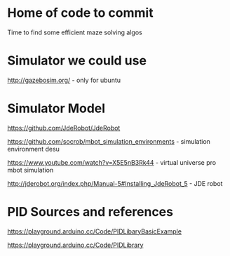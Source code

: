 # Home of code to commit

Time to find some efficient maze solving algos

# Simulator we could use
http://gazebosim.org/ - only for ubuntu

# Simulator Model 
https://github.com/JdeRobot/JdeRobot

https://github.com/socrob/mbot_simulation_environments - simulation environment desu

https://www.youtube.com/watch?v=X5E5nB3Rk44 - virtual universe pro mbot simulation 

http://jderobot.org/index.php/Manual-5#Installing_JdeRobot_5 - JDE robot

# PID Sources and references 
https://playground.arduino.cc/Code/PIDLibaryBasicExample


https://playground.arduino.cc/Code/PIDLibrary
